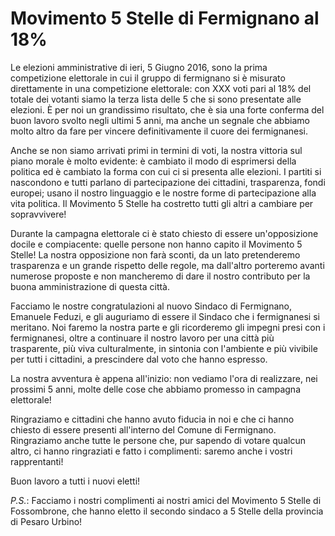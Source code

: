 # Movimento 5 Stelle di Fermignano al 18%

Le elezioni amministrative di ieri, 5 Giugno 2016, sono la prima competizione
elettorale in cui il gruppo di fermignano si è misurato direttamente in una
competizione elettorale: con XXX voti pari al 18% del totale dei votanti siamo
la terza lista delle 5 che si sono presentate alle elezioni. È per noi un
grandissimo risultato, che è sia una forte conferma del buon lavoro svolto
negli ultimi 5 anni, ma anche un segnale che abbiamo molto altro da fare per
vincere definitivamente il cuore dei fermignanesi.

Anche se non siamo arrivati primi in termini di voti, la nostra vittoria sul
piano morale è molto evidente: è cambiato il modo di esprimersi della politica
ed è cambiato la forma con cui ci si presenta alle elezioni. I partiti si
nascondono e tutti parlano di partecipazione dei cittadini, trasparenza, fondi
europei; usano il nostro linguaggio e le nostre forme di partecipazione alla
vita politica. Il Movimento 5 Stelle ha costretto tutti gli altri a cambiare
per sopravvivere!

Durante la campagna elettorale ci è stato chiesto di essere un'opposizione
docile e compiacente: quelle persone non hanno capito il Movimento 5 Stelle! La
nostra opposizione non farà sconti, da un lato pretenderemo trasparenza e un
grande rispetto delle regole, ma dall'altro porteremo avanti numerose proposte
e non mancheremo di dare il nostro contributo per la buona amministrazione di
questa città.

Facciamo le nostre congratulazioni al nuovo Sindaco di Fermignano, Emanuele
Feduzi, e gli auguriamo di essere il Sindaco che i fermignanesi si meritano.
Noi faremo la nostra parte e gli ricorderemo gli impegni presi con i
fermignanesi, oltre a continuare il nostro lavoro per una città più
trasparente, più viva culturalmente, in sintonia con l'ambiente e più vivibile
per tutti i cittadini, a prescindere dal voto che hanno espresso.

La nostra avventura è appena all'inizio: non vediamo l'ora di realizzare, nei
prossimi 5 anni, molte delle cose che abbiamo promesso in campagna elettorale!

Ringraziamo e cittadini che hanno avuto fiducia in noi e che ci hanno chiesto
di essere presenti all'interno del Comune di Fermignano. Ringraziamo anche
tutte le persone che, pur sapendo di votare qualcun altro, ci hanno ringraziati
e fatto i complimenti: saremo anche i vostri rapprentanti!

Buon lavoro a tutti i nuovi eletti!

*P.S.*: Facciamo i nostri complimenti ai nostri amici del Movimento 5 Stelle di
Fossombrone, che hanno eletto il secondo sindaco a 5 Stelle della provincia di
Pesaro Urbino!
